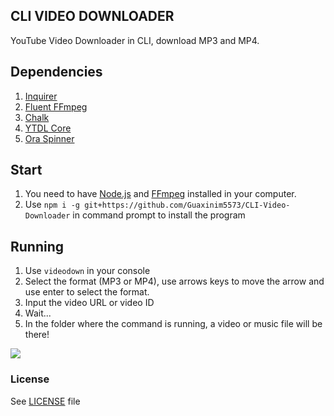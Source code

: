 ## CLI VIDEO DOWNLOADER

YouTube Video Downloader in CLI, download MP3 and MP4.

##   Dependencies

 1. [Inquirer](https://www.npmjs.com/package/inquirer)
 2. [Fluent FFmpeg](https://www.npmjs.com/package/fluent-ffmpeg)
 3. [Chalk](https://www.npmjs.com/package/chalk)
 4. [YTDL Core](https://www.npmjs.com/package/ytdl-core)
 5. [Ora Spinner](https://www.npmjs.com/package/ora)

## Start

 1. You need to have [Node.js](https://nodejs.org) and [FFmpeg](https://ffmpeg.org) installed in your computer.
 2. Use `npm i -g git+https://github.com/Guaxinim5573/CLI-Video-Downloader` in command prompt to install the program
## Running

1. Use `videodown` in your console
2. Select the format (MP3 or MP4), use arrows keys to move the arrow and use enter to select the format.
3. Input the video URL or video ID
4. Wait...
5. In the folder where the command is running, a video or music file will be there!

![](https://cdn.discordapp.com/attachments/721811011509682206/722561139052904518/bbbbb.gif)

### License
See [LICENSE](https://github.com/Guaxinim5573/CLI-Video-Downloader/blob/master/LICENSE) file
